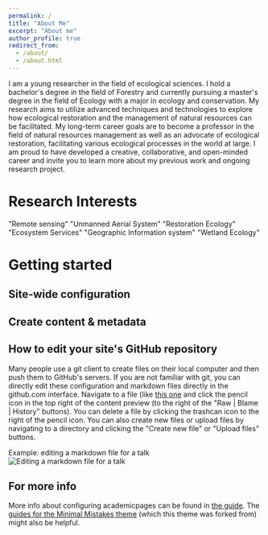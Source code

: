 ```yaml
---
permalink: /
title: "About Me"
excerpt: "About me"
author_profile: true
redirect_from: 
  - /about/
  - /about.html
---
```


I am a young researcher in the field of ecological sciences. I hold a bachelor's degree in the field of Forestry and currently pursuing a master's degree in the field of Ecology with a major in ecology and conservation. My research aims to utilize advanced techniques and technologies to explore how ecological restoration and the management of natural resources can be facilitated. My long-term career goals are to become a professor in the field of natural resources management as well as an advocate of ecological restoration, facilitating various ecological processes in the world at large. I am proud to have developed a creative, collaborative, and open-minded career and invite you to learn more about my previous work and ongoing research project.

Research Interests
======
"Remote sensing"
"Unmanned Aerial System"
"Restoration Ecology"
"Ecosystem Services"
"Geographic Information system"
"Wetland Ecology"

Getting started
======
Site-wide configuration
------
Create content & metadata
------


How to edit your site's GitHub repository
------
Many people use a git client to create files on their local computer and then push them to GitHub's servers. If you are not familiar with git, you can directly edit these configuration and markdown files directly in the github.com interface. Navigate to a file (like [this one](https://github.com/academicpages/academicpages.github.io/blob/master/_talks/2012-03-01-talk-1.md) and click the pencil icon in the top right of the content preview (to the right of the "Raw | Blame | History" buttons). You can delete a file by clicking the trashcan icon to the right of the pencil icon. You can also create new files or upload files by navigating to a directory and clicking the "Create new file" or "Upload files" buttons. 

Example: editing a markdown file for a talk
![Editing a markdown file for a talk](/images/editing-talk.png)

For more info
------
More info about configuring academicpages can be found in [the guide](https://academicpages.github.io/markdown/). The [guides for the Minimal Mistakes theme](https://mmistakes.github.io/minimal-mistakes/docs/configuration/) (which this theme was forked from) might also be helpful.
